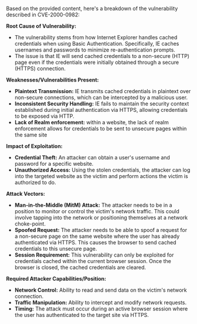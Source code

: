 Based on the provided content, here's a breakdown of the vulnerability described in CVE-2000-0982:

**Root Cause of Vulnerability:**

- The vulnerability stems from how Internet Explorer handles cached credentials when using Basic Authentication. Specifically, IE caches usernames and passwords to minimize re-authentication prompts.
- The issue is that IE will send cached credentials to a non-secure (HTTP) page even if the credentials were initially obtained through a secure (HTTPS) connection.

**Weaknesses/Vulnerabilities Present:**

- **Plaintext Transmission:** IE transmits cached credentials in plaintext over non-secure connections, which can be intercepted by a malicious user.
- **Inconsistent Security Handling:** IE fails to maintain the security context established during initial authentication via HTTPS, allowing credentials to be exposed via HTTP.
- **Lack of Realm enforcement:** within a website, the lack of realm enforcement allows for credentials to be sent to unsecure pages within the same site

**Impact of Exploitation:**

- **Credential Theft:** An attacker can obtain a user's username and password for a specific website.
- **Unauthorized Access:** Using the stolen credentials, the attacker can log into the targeted website as the victim and perform actions the victim is authorized to do.

**Attack Vectors:**

- **Man-in-the-Middle (MitM) Attack:** The attacker needs to be in a position to monitor or control the victim's network traffic. This could involve tapping into the network or positioning themselves at a network choke-point.
- **Spoofed Request:** The attacker needs to be able to spoof a request for a non-secure page on the same website where the user has already authenticated via HTTPS. This causes the browser to send cached credentials to this unsecure page.
- **Session Requirement:** This vulnerability can only be exploited for credentials cached within the current browser session. Once the browser is closed, the cached credentials are cleared.

**Required Attacker Capabilities/Position:**

- **Network Control:** Ability to read and send data on the victim's network connection.
- **Traffic Manipulation:** Ability to intercept and modify network requests.
- **Timing:** The attack must occur during an active browser session where the user has authenticated to the target site via HTTPS.